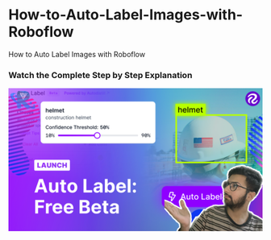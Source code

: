 # How-to-Auto-Label-Images-with-Roboflow
How to Auto Label Images with Roboflow


### Watch the Complete Step by Step Explanation

[![Watch the video](https://github.com/noorkhokhar99/How-to-Auto-Label-Images-with-Roboflow/blob/main/Auto%20Label%20Images%20with%20Roboflow%20(2).png)](https://youtu.be/ZR3u3DO3oJQ)
